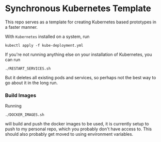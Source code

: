 # Synchronous Kubernetes Template

This repo serves as a template for creating Kubernetes based prototypes in a 
faster manner.

With `Kubernetes` installed on a system, run

```shell script
kubectl apply -f kube-deployment.yml
```

If you're not running anything else on your installation of Kubernetes, you can run

```shell script
./RESTART_SERVICES.sh
```

But it deletes all existing pods and services, so perhaps not the best way to go about it
in the long run.


### Build Images

Running

```shell script
./DOCKER_IMAGES.sh
```

will build and push the docker images to be used, it is currently setup to push to my personal
repo, which you probably don't have access to.  This should also probably get moved to 
using environment variables.